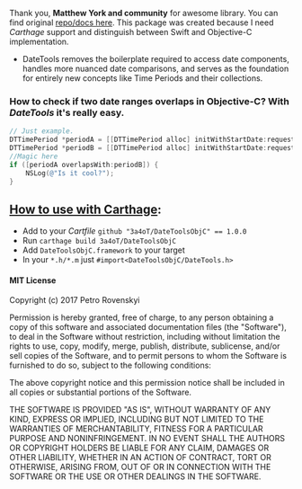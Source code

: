 
Thank you, **Matthew York and community** for awesome library. You can find  original [repo/docs here](https://github.com/MatthewYork/DateTools). This package was created because I need *Carthage* support and distinguish between Swift and Objective-C implementation.

* DateTools removes the boilerplate required to access date components, handles more nuanced date comparisons, and serves as the foundation for entirely new concepts like Time Periods and their collections.

### How to check if two date ranges overlaps in Objective-C? With *DateTools* it's really easy.
```objective-C
// Just example.
DTTimePeriod *periodA = [[DTTimePeriod alloc] initWithStartDate:request.startDate endDate:request.endDate];
DTTimePeriod *periodB = [[DTTimePeriod alloc] initWithStartDate:requestB.startDate endDate:requestB.endDate];
//Magic here
if ([periodA overlapsWith:periodB]) {
    NSLog(@"Is it cool?");
}
```  

## [How to use with Carthage](https://github.com/Carthage/Carthage#adding-frameworks-to-an-application):

 * Add to your *Cartfile*  ```github "3a4oT/DateToolsObjC" == 1.0.0```
 * Run ```carthage build 3a4oT/DateToolsObjC```
 * Add ```DateToolsObjC.framework``` to your target
 * In your ```*.h/*.m``` just ```#import<DateToolsObjC/DateTools.h>```


#### MIT License

Copyright (c) 2017 Petro Rovenskyi

Permission is hereby granted, free of charge, to any person obtaining a copy
of this software and associated documentation files (the "Software"), to deal
in the Software without restriction, including without limitation the rights
to use, copy, modify, merge, publish, distribute, sublicense, and/or sell
copies of the Software, and to permit persons to whom the Software is
furnished to do so, subject to the following conditions:

The above copyright notice and this permission notice shall be included in all
copies or substantial portions of the Software.

THE SOFTWARE IS PROVIDED "AS IS", WITHOUT WARRANTY OF ANY KIND, EXPRESS OR
IMPLIED, INCLUDING BUT NOT LIMITED TO THE WARRANTIES OF MERCHANTABILITY,
FITNESS FOR A PARTICULAR PURPOSE AND NONINFRINGEMENT. IN NO EVENT SHALL THE
AUTHORS OR COPYRIGHT HOLDERS BE LIABLE FOR ANY CLAIM, DAMAGES OR OTHER
LIABILITY, WHETHER IN AN ACTION OF CONTRACT, TORT OR OTHERWISE, ARISING FROM,
OUT OF OR IN CONNECTION WITH THE SOFTWARE OR THE USE OR OTHER DEALINGS IN THE
SOFTWARE.

